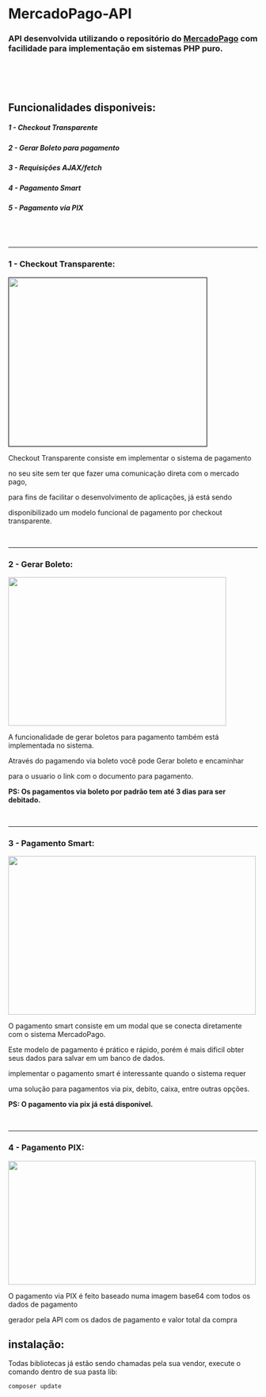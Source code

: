 # MercadoPago-API
### API desenvolvida utilizando o repositório do [MercadoPago](https://www.mercadopago.com.br/developers/pt) com facilidade para implementação em sistemas PHP puro.


<br><br><br>

## Funcionalidades disponiveis:
##### 1 - Checkout Transparente
##### 2 - Gerar Boleto para pagamento
##### 3 - Requisições AJAX/fetch
##### 4 - Pagamento Smart
##### 5 - Pagamento via PIX


<br><br><hr>
### 1 - Checkout Transparente:


<img src="https://user-images.githubusercontent.com/84283346/168483862-83ce686a-13b1-4123-b6a9-7616c658a369.png" width="400" height="340" border="1px solid red"/>

<div>
  <p>Checkout Transparente consiste em implementar o sistema de pagamento</p>
  <p>no seu site sem ter que fazer uma comunicação direta com o mercado pago, </p>
  <p>para fins de facilitar o desenvolvimento de aplicações, já está sendo </p>
  <p>disponibilizado um modelo funcional de pagamento por checkout transparente.</p>
</div>


<br><hr>
### 2 - Gerar Boleto:
<img src="https://user-images.githubusercontent.com/84283346/168499279-bc387742-5a65-4743-87f4-5721790628b4.png" width="440" height="300"/>


<div>
  <p>A funcionalidade de gerar boletos para pagamento também está implementada no sistema.</p>
  <p>Através do pagamendo via boleto você pode Gerar boleto e encaminhar</p>
  <p>para o usuario o link com o documento para pagamento.</p>
  <b>PS: Os pagamentos via boleto por padrão tem até 3 dias para ser debitado.</b>
</div>


<br><hr>
### 3 - Pagamento Smart:
<img src="https://user-images.githubusercontent.com/84283346/168482955-4bdf12e9-c2fe-47eb-bf7a-f221871ac71a.png" width="500" height="320"/>
<div>
  <p>O pagamento smart consiste em um modal que se conecta diretamente com o sistema MercadoPago.</p>
  <p>Este modelo de pagamento é prático e rápido, porém é mais dificil obter seus dados para salvar em um banco de dados.</p>
  <p>implementar o pagamento smart é interessante quando o sistema requer</p>
  <p>uma solução para pagamentos via pix, debito, caixa, entre outras opções.</p>
  <b>PS: O pagamento via pix já está disponivel.</b>
</div>

<br><hr>
### 4 - Pagamento PIX:
<img src="https://user-images.githubusercontent.com/84283346/168499614-7fb30b1b-3767-4024-a22c-d7cd1d9a1a73.png" width="500" height="250"/>
<div>
  <p>O pagamento via PIX é feito baseado numa imagem base64 com todos os dados de pagamento</p>
  <p>gerador pela API com os dados de pagamento e valor total da compra</p>
</div>

## instalação:
Todas bibliotecas já estão sendo chamadas pela sua vendor, execute o comando dentro de sua pasta lib:

    composer update

  





